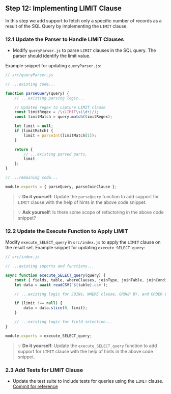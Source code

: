 ## Step 12: Implementing LIMIT Clause

In this step we add support to fetch only a specific number of records as a result of the SQL Query by implementing the `LIMIT` clause.

### 12.1 Update the Parser to Handle LIMIT Clauses
- Modify `queryParser.js` to parse `LIMIT` clauses in the SQL query.
The parser should identify the limit value.

Example snippet for updating `queryParser.js`:

```javascript
// src/queryParser.js

// ...existing code...

function parseQuery(query) {
    // ...existing parsing logic...

    // Updated regex to capture LIMIT clause
    const limitRegex = /\sLIMIT\s(\d+)/i;
    const limitMatch = query.match(limitRegex);

    let limit = null;
    if (limitMatch) {
        limit = parseInt(limitMatch[1]);
    }

    return {
        // ...existing parsed parts,
        limit
    };
}

// ...remaining code...

module.exports = { parseQuery, parseJoinClause };
```

> 💡 **Do it yourself**: Update the `parseQuery` function to add support for `LIMIT` clause with the help of hints in the above code snippet.

> 💡 **Ask yourself**: Is there some scope of refactoring in the above code snippet?

### 12.2 Update the Execute Function to Apply LIMIT
Modify `execute_SELECT_query` in `src/index.js` to apply the `LIMIT` clause on the result set.
Example snippet for updating `execute_SELECT_query`:

```javascript
// src/index.js

// ...existing imports and functions...

async function execute_SELECT_query(query) {
    const { fields, table, whereClauses, joinType, joinTable, joinCondition, groupByFields, orderByFields, limit } = parseQuery(query);
    let data = await readCSV(`${table}.csv`);

    // ...existing logic for JOINs, WHERE clause, GROUP BY, and ORDER BY...

    if (limit !== null) {
        data = data.slice(0, limit);
    }

    // ...existing logic for field selection...
}

module.exports = execute_SELECT_query;
```

> 💡 **Do it yourself**: Update the `execute_SELECT_query` function to add support for `LIMIT` clause with the help of hints in the above code snippet.

### 2.3 Add Tests for LIMIT Clause
- Update the test suite to include tests for queries using the `LIMIT` clause. [Commit for reference](https://github.com/ChakshuGautam/stylusdb-sql/commit/fd5ce77fd91e80655072fc6348d19d426fd12673)
